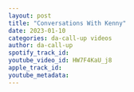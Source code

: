 ```yaml
---
layout: post
title: "Conversations With Kenny"
date: 2023-01-10
categories: da-call-up videos
author: da-call-up
spotify_track_id: 
youtube_video_id: HW7F4KaU_j8
apple_track_id: 
youtube_metadata: 
---
```

